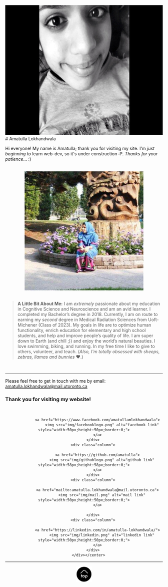 
<center>
<img src="img/amu.PNG" alt="amu" style="width:580px;height:415px;border:0;"></center>
# Amatulla Lokhandwala 

<a name="top"></a> 

Hi everyone! My name is Amatulla; thank you for visiting my site. I'm *just beginning* to learn web-dev, so it's under construction :P. *Thanks for your patience*... :)

<br>
<center>
<img src="img/amatullaaa_edited.jpg" alt="mee!" style="width:380px;height:380px;border:0;"></center>

<br>

> **A Little Bit About Me:** I am *extremely* passionate about my education in Cognitive Science and Neuroscience and am an avid learner. I completed my Bachelor’s degree in 2018. Currently, I am on route to earning my *second* degree in Medical Radiation Sciences from Uoft-Michener (Class of 2023). My goals in life are to optimize human functionality, enrich education for elementary and high school students, and help and improve people’s quality of life. I am super down to Earth (and chill ;)) and enjoy the world’s natural beauties. I love swimming, biking, and running. In my free time I like to give to others, volunteer, and teach. (*Also, I'm totally obsessed with sheeps, zebras, llamas and bunnies* ❤.) 

<br>

* * *

Please feel free to get in touch with me by email: <a href="mailto:amatulla.lokhandwala@mail.utoronto.ca">amatulla.lokhandwala@mail.utoronto.ca</a>


### Thank you for visiting my website! 
<br>
<center> 	
		<div class="row">
  			<div class="column">

				<a href="https://www.facebook.com/amatullamlokhandwala">
  					<img src="img/facebooklogo.png" alt="facebook link" style="width:50px;height:50px;border:0;">
				</a>
			</div>
  			<div class="column">
			
				<a href="https://github.com/amatulla">
  					<img src="img/githublogo.png" alt="github link" style="width:58px;height:58px;border:0;">
				</a>
			</div>
  			<div class="column">
			
				<a href="mailto:amatulla.lokhandwala@mail.utoronto.ca">
  					<img src="img/mail.png" alt="mail link" style="width:50px;height:50px;border:0;">
				</a>
		
			</div>
  			<div class="column">
		
				<a href="https://linkedin.com/in/amatulla-lokhandwala/">
  					<img src="img/linkedin.png" alt="linkedin link" style="width:50px;height:50px;border:0;">
				</a>
			</div>
		</div></center>
		
* * * 
<center><a href="top"><img src="img/back2top.png" alt="back to top" style="width:50px;height:50px;border:0;"></center>
    
